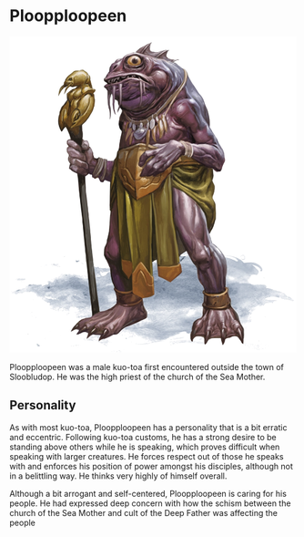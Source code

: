 # Ploopploopeen

![Ploopploopeen](Ploopploopeen.png)

Ploopploopeen was a male kuo-toa first encountered outside the town of Sloobludop. He was the high priest of the church of the Sea Mother.

## Personality
As with most kuo-toa, Ploopploopeen has a personality that is a bit erratic and eccentric. Following kuo-toa customs, he has a strong desire to be standing above others while he is speaking, which proves difficult when speaking with larger creatures. He forces respect out of those he speaks with and enforces his position of power amongst his disciples, although not in a belittling way. He thinks very highly of himself overall.

Although a bit arrogant and self-centered, Ploopploopeen is caring for his people. He had expressed deep concern with how the schism between the church of the Sea Mother and cult of the Deep Father was affecting the people

